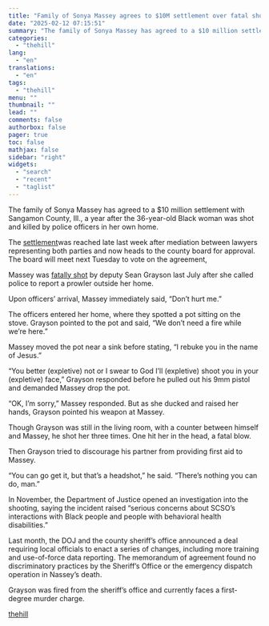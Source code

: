 ```yaml
---
title: "Family of Sonya Massey agrees to $10M settlement over fatal shooting"
date: "2025-02-12 07:15:51"
summary: "The family of Sonya Massey has agreed to a $10 million settlement with Sangamon County, Ill., a year after the 36-year-old Black woman was shot and killed by police officers in her own home. The settlement was reached late last week after mediation between lawyers representing both parties and now..."
categories:
  - "thehill"
lang:
  - "en"
translations:
  - "en"
tags:
  - "thehill"
menu: ""
thumbnail: ""
lead: ""
comments: false
authorbox: false
pager: true
toc: false
mathjax: false
sidebar: "right"
widgets:
  - "search"
  - "recent"
  - "taglist"
---
```


The family of Sonya Massey has agreed to a $10 million settlement with Sangamon County, Ill., a year after the 36-year-old Black woman was shot and killed by police officers in her own home.

The [settlement](https://sangamondepartments.blob.core.windows.net/dnnfiles/Clerk/County-Board/Resolutions/2025%20Resolutions/Res%2017%20Feb%202025.pdf?sv=2017-04-17&sr=b&si=DNNFileManagerPolicy&sig=YQ%2FSJpO2mp2TwIApmwBunuYygD0lQ%2FGT0m7cFQCeTKk%3D)was reached late last week after mediation between lawyers representing both parties and now heads to the county board for approval. The board will meet next Tuesday to vote on the agreement,

Massey was [fatally shot](https://thehill.com/homenews/race-politics/4995910-justice-department-investigates-shooting/) by deputy Sean Grayson last July after she called police to report a prowler outside her home.

Upon officers’ arrival, Massey immediately said, “Don’t hurt me.”

The officers entered her home, where they spotted a pot sitting on the stove. Grayson pointed to the pot and said, “We don’t need a fire while we’re here.”

Massey moved the pot near a sink before stating, “I rebuke you in the name of Jesus.”

“You better (expletive) not or I swear to God I’ll (expletive) shoot you in your (expletive) face,” Grayson responded before he pulled out his 9mm pistol and demanded Massey drop the pot.

“OK, I’m sorry,” Massey responded. But as she ducked and raised her hands, Grayson pointed his weapon at Massey.

Though Grayson was still in the living room, with a counter between himself and Massey, he shot her three times. One hit her in the head, a fatal blow.

Then Grayson tried to discourage his partner from providing first aid to Massey.

“You can go get it, but that’s a headshot,” he said. “There’s nothing you can do, man.”

In November, the Department of Justice opened an investigation into the shooting, saying the incident raised “serious concerns about SCSO’s interactions with Black people and people with behavioral health disabilities.”

Last month, the DOJ and the county sheriff’s office announced a deal requiring local officials to enact a series of changes, including more training and use-of-force data reporting. The memorandum of agreement found no discriminatory practices by the Sheriff’s Office or the emergency dispatch operation in Nassey’s death.

Grayson was fired from the sheriff’s office and currently faces a first-degree murder charge.

[thehill](https://thehill.com/homenews/race-politics/5139578-sonya-massey-settlement/)
